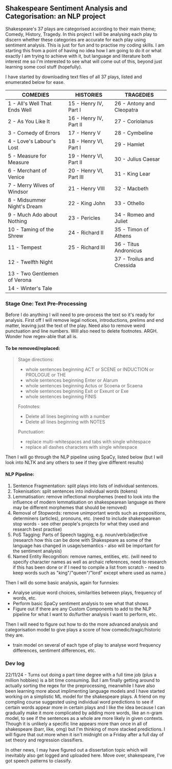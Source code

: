 ## Shakespeare Sentiment Analysis and Categorisation: an NLP project

Shakespeare's 37 plays are categorised according to their main theme; Comedy, History, Tragedy. In this project I will be analysing each play to discern whether these categories are accurate for each play using sentiment analysis. This is just for fun and to practise my coding skills. I am starting this from a point of having no idea how I am going to do it or what exactly I am trying to achieve with it, but language and literature both interest me so I'm interested to see what will come out of this, beyond just learning some cool stuff (hopefully).

I have started by downloading text files of all 37 plays, listed and enumerated below for ease.

|         COMEDIES                 |               HISTORIES          |             TRAGEDIES            |
| -------------------------------- | -------------------------------- | -------------------------------- |
| 1 - All's Well That Ends Well    | 15 - Henry IV, Part I            | 26 - Antony and Cleopatra
| 2 - As You Like It               | 16 - Henry IV, Part II           | 27 - Coriolanus
| 3 - Comedy of Errors             | 17 - Henry V                     | 28 - Cymbeline
| 4 - Love's Labour's Lost         | 18 - Henry VI, Part I            | 29 - Hamlet
| 5 - Measure for Measure          | 19 - Henry VI, Part II           | 30 - Julius Caesar
| 6 - Merchant of Venice           | 20 - Henry VI, Part III          | 31 - King Lear
| 7 - Merry Wives of Windsor       | 21 - Henry VIII                  | 32 - Macbeth
| 8 - Midsummer Night's Dream      | 22 - King John                   | 33 - Othello
| 9 - Much Ado about Nothing       | 23 - Pericles                    | 34 - Romeo and Juliet
| 10 - Taming of the Shrew         | 24 - Richard II                  | 35 - Timon of Athens
| 11 - Tempest                     | 25 - Richard III                 | 36 - Titus Andronicus
| 12 - Twelfth Night               |                                  | 37 - Troilus and Cressida
| 13 - Two Gentlemen of Verona     |                                  |
| 14 - Winter's Tale               |                                  |

### Stage One: Text Pre-Processing
Before I do anything I will need to pre-process the text so it's ready for analysis.
First off I will remove legal notices, introductions, prelims and end matter, leaving just the text of the play. Need also to remove weird punctuation and line numbers. Will also need to delete footnotes. ARGH. Wonder how regex-able that all is.

#### To be removed/replaced:
> Stage directions:
> - whole sentences beginning ACT or SCENE or INDUCTION or PROLOGUE or THE
> - whole sentences beginning Enter or Alarum
> - whole sentences beginning Actus or Scoena or Scaena
> - whole sentences beginning Exit or Exeunt or Exe
> - whole sentences beginning FINIS
>
> Footnotes: 
> - Delete all lines beginning with a number
> - Delete all lines beginning with NOTES
>
> Punctuation:
> - replace multi-whitespaces and tabs with single whitespace
> - replace all dashes characters with single whitespace

Then I will go through the NLP pipeline using SpaCy, listed below (but I will look into NLTK and any others to see if they give different results)

#### NLP Pipeline:
1. Sentence Fragmentation: split plays into lists of individual sentences.
2. Tokenisation: split sentences into individual words (tokens)
3. Lemmatisation: remove inflectional morphemes (need to look into the influence of modern lemmatisation on shakespearean language as there may be different morphemes that should be removed)
4. Removal of Stopwords: remove unimportant words such as prepositions, determiners (articles), pronouns, etc. (need to include shakespearean stop words - see other people's projects for what they used and research best practise)
5. PoS Tagging: Parts of Speech tagging, e.g. noun/verb/adjective (research how this can be done with Shakespeare as some of the language has changed in usage/semantics - also will be important for the sentiment analysis)
6. Named Entity Recognition: remove names, entities, etc. (will need to specify character names as well as archaic references, need to research if this has been done or if I need to compile a list from scratch - need to keep words such as "king"/"queen"/"lord" except where used as name.)

Then I will do some basic analysis, again for funnsies:
- Analyse unique word choices, similarities between plays, frequency of words, etc.
- Perform basic SpaCy sentiment analysis to see what that shows
- Figure out if there are any Custom Components to add to the NLP pipeline for what I want to do/further analysis I want to perform, etc.

Then I will need to figure out how to do the more advanced analysis and categorisation model to give plays a score of how comedic/tragic/historic they are. 
- train model on several of each type of play to analyse word frequency differences, sentiment differences, etc.

### Dev log
22/11/24 - Turns out doing a part time degree with a full time job (plus a million hobbies) is a bit time consuming. But I am finally getting around to actually sorting the regex for the preprocessing, meanwhile I have also been learning more about implimenting language models and I have started working on a simplistic ML model for the shakespeare plays. A friend on my compling course suggested using individual word predictions to see if certain words appear more in certain plays and I like the idea because I can gradually make it more complicated by adding more words, like an n-gram model, to see if the sentences as a whole are more likely in given contexts. Though it is unlikely a specific line appears more than once in all of shakespeare (barr, like, omg) but I'm thinking of more stacked predictions. I will figure that out more when it isn't midnight on a Friday after a full day of set theory and regression classifiers. 

In other news, I may have figured out a dissertation topic which will inevitably also get logged and uploaded here. Move over, shakespeare, I've got speech patterns to classify.

